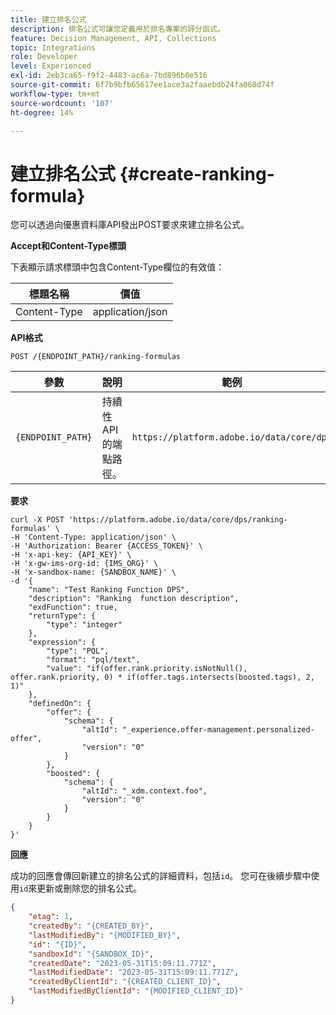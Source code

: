 ```yaml
---
title: 建立排名公式
description: 排名公式可讓您定義用於排名專案的評分函式。
feature: Decision Management, API, Collections
topic: Integrations
role: Developer
level: Experienced
exl-id: 2eb3ca65-f9f2-4483-ac6a-7bd896b0e516
source-git-commit: 6f7b9bfb65617ee1ace3a2faaebdb24fa068d74f
workflow-type: tm+mt
source-wordcount: '107'
ht-degree: 14%

---
```


# 建立排名公式 {#create-ranking-formula}

您可以透過向優惠資料庫API發出POST要求來建立排名公式。

**Accept和Content-Type標頭**

下表顯示請求標頭中包含Content-Type欄位的有效值：

| 標題名稱 | 價值 |
| --------- | ----------- | 
| Content-Type | application/json |

**API格式**

```http
POST /{ENDPOINT_PATH}/ranking-formulas 
```

| 參數 | 說明 | 範例 |
| --------- | ----------- | ------- |
| `{ENDPOINT_PATH}` | 持續性API的端點路徑。 | `https://platform.adobe.io/data/core/dps` |

**要求**

```shell
curl -X POST 'https://platform.adobe.io/data/core/dps/ranking-formulas' \
-H 'Content-Type: application/json' \
-H 'Authorization: Bearer {ACCESS_TOKEN}' \
-H 'x-api-key: {API_KEY}' \
-H 'x-gw-ims-org-id: {IMS_ORG}' \
-H 'x-sandbox-name: {SANDBOX_NAME}' \
-d '{
    "name": "Test Ranking Function DPS",
    "description": "Ranking  function description",
    "exdFunction": true,
    "returnType": {
        "type": "integer"
    },
    "expression": {
        "type": "PQL",
        "format": "pql/text",
        "value": "if(offer.rank.priority.isNotNull(), offer.rank.priority, 0) * if(offer.tags.intersects(boosted.tags), 2, 1)"
    },
    "definedOn": {
        "offer": {
            "schema": {
                "altId": "_experience.offer-management.personalized-offer",
                "version": "0"
            }
        },
        "boosted": {
            "schema": {
                "altId": "_xdm.context.foo",
                "version": "0"
            }
        }
    }
}'
```

**回應**

成功的回應會傳回新建立的排名公式的詳細資料，包括`id`。 您可在後續步驟中使用`id`來更新或刪除您的排名公式。

```json
{
    "etag": 1,
    "createdBy": "{CREATED_BY}",
    "lastModifiedBy": "{MODIFIED_BY}",
    "id": "{ID}",
    "sandboxId": "{SANDBOX_ID}",
    "createdDate": "2023-05-31T15:09:11.771Z",
    "lastModifiedDate": "2023-05-31T15:09:11.771Z",
    "createdByClientId": "{CREATED_CLIENT_ID}",
    "lastModifiedByClientId": "{MODIFIED_CLIENT_ID}"
}
```
